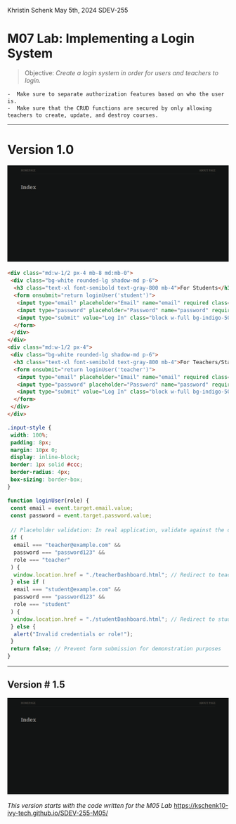 Khristin Schenk
May 5th, 2024
SDEV-255

# M07 Lab: Implementing a Login System

> Objective: *Create a login system in order for users and teachers to login.*

    -  Make sure to separate authorization features based on who the user is.
    -  Make sure that the CRUD functions are secured by only allowing teachers to create, update, and destroy courses.

---

# Version 1.0

![alt text](image.png)

```html
<div class="md:w-1/2 px-4 mb-8 md:mb-0">
 <div class="bg-white rounded-lg shadow-md p-6">
  <h3 class="text-xl font-semibold text-gray-800 mb-4">For Students</h3>
  <form onsubmit="return loginUser('student')">
   <input type="email" placeholder="Email" name="email" required class="input-style">
   <input type="password" placeholder="Password" name="password" required class="input-style">
   <input type="submit" value="Log In" class="block w-full bg-indigo-500 hover:bg-indigo-600 text-white font-semibold py-2 px-4 rounded-md text-center">
  </form>
 </div>
</div>
<div class="md:w-1/2 px-4">
 <div class="bg-white rounded-lg shadow-md p-6">
  <h3 class="text-xl font-semibold text-gray-800 mb-4">For Teachers/Staff</h3>
  <form onsubmit="return loginUser('teacher')">
   <input type="email" placeholder="Email" name="email" required class="input-style">
   <input type="password" placeholder="Password" name="password" required class="input-style">
   <input type="submit" value="Log In" class="block w-full bg-indigo-500 hover:bg-indigo-600 text-white font-semibold py-2 px-4 rounded-md text-center">
  </form>
 </div>
</div>
```


```css
.input-style {
 width: 100%;
 padding: 8px;
 margin: 10px 0;
 display: inline-block;
 border: 1px solid #ccc;
 border-radius: 4px;
 box-sizing: border-box;
}
```


```javascript
function loginUser(role) {
 const email = event.target.email.value;
 const password = event.target.password.value;

 // Placeholder validation: In real application, validate against the database
 if (
  email === "teacher@example.com" &&
  password === "password123" &&
  role === "teacher"
 ) {
  window.location.href = "./teacherDashboard.html"; // Redirect to teacher's dashboard
 } else if (
  email === "student@example.com" &&
  password === "password123" &&
  role === "student"
 ) {
  window.location.href = "./studentDashboard.html"; // Redirect to student's dashboard
 } else {
  alert("Invalid credentials or role!");
 }
 return false; // Prevent form submission for demonstration purposes
}
```

---

## Version # 1.5

![alt text](image.png)

*This version starts with the code written for the M05 Lab*
    https://kschenk10-ivy-tech.github.io/SDEV-255-M05/